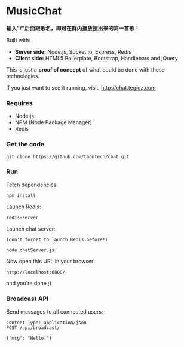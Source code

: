 # MusicChat

<strong>输入"/"后面跟歌名，即可在群内播放搜出来的第一首歌！</strong>

Built with:

  - <strong>Server side:</strong> Node.js, Socket.io, Express, Redis
  - <strong>Client side:</strong> HTML5 Boilerplate, Bootstrap, Handlebars and jQuery

This is just a <strong>proof of concept</strong> of what could be done with these technologies.

If you just want to see it running, visit: http://chat.tegioz.com

### Requires

  - Node.js
  - NPM (Node Package Manager)
  - Redis

### Get the code

    git clone https://github.com/taontech/chat.git

### Run

Fetch dependencies:

    npm install

Launch Redis:
    
    redis-server

Launch chat server:
    
    (don't forget to launch Redis before!)

    node chatServer.js

Now open this URL in your browser:

    http://localhost:8888/

and you're done ;)

### Broadcast API

Send messages to all connected users:

    Content-Type: application/json
    POST /api/broadcast/

    {"msg": "Hello!"}

